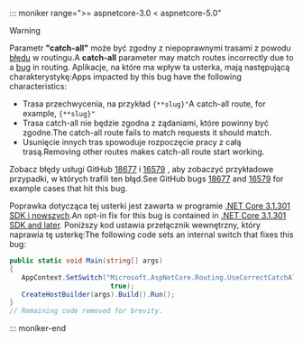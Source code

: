 ::: moniker range=">= aspnetcore-3.0 < aspnetcore-5.0"

> [!WARNING]
> <span data-ttu-id="890fa-101">Parametr **"catch-all"** może być zgodny z niepoprawnymi trasami z powodu [błędu](https://github.com/dotnet/aspnetcore/issues/18677) w routingu.</span><span class="sxs-lookup"><span data-stu-id="890fa-101">A **catch-all** parameter may match routes incorrectly due to a [bug](https://github.com/dotnet/aspnetcore/issues/18677) in routing.</span></span> <span data-ttu-id="890fa-102">Aplikacje, na które ma wpływ ta usterka, mają następującą charakterystykę:</span><span class="sxs-lookup"><span data-stu-id="890fa-102">Apps impacted by this bug have the following characteristics:</span></span>
>
> * <span data-ttu-id="890fa-103">Trasa przechwycenia, na przykład `{**slug}"`</span><span class="sxs-lookup"><span data-stu-id="890fa-103">A catch-all route, for example, `{**slug}"`</span></span>
> * <span data-ttu-id="890fa-104">Trasa catch-all nie będzie zgodna z żądaniami, które powinny być zgodne.</span><span class="sxs-lookup"><span data-stu-id="890fa-104">The catch-all route fails to match requests it should match.</span></span>
> * <span data-ttu-id="890fa-105">Usunięcie innych tras spowoduje rozpoczęcie pracy z całą trasą.</span><span class="sxs-lookup"><span data-stu-id="890fa-105">Removing other routes makes catch-all route start working.</span></span>
>
> <span data-ttu-id="890fa-106">Zobacz błędy usługi GitHub [18677](https://github.com/dotnet/aspnetcore/issues/18677) i [16579](https://github.com/dotnet/aspnetcore/issues/16579) , aby zobaczyć przykładowe przypadki, w których trafili ten błąd.</span><span class="sxs-lookup"><span data-stu-id="890fa-106">See GitHub bugs [18677](https://github.com/dotnet/aspnetcore/issues/18677) and [16579](https://github.com/dotnet/aspnetcore/issues/16579) for example cases that hit this bug.</span></span>
>
> <span data-ttu-id="890fa-107">Poprawka dotycząca tej usterki jest zawarta w programie [.NET Core 3.1.301 SDK i nowszych](https://dotnet.microsoft.com/download/dotnet-core/3.1).</span><span class="sxs-lookup"><span data-stu-id="890fa-107">An opt-in fix for this bug is contained in [.NET Core 3.1.301 SDK and later](https://dotnet.microsoft.com/download/dotnet-core/3.1).</span></span> <span data-ttu-id="890fa-108">Poniższy kod ustawia przełącznik wewnętrzny, który naprawia tę usterkę:</span><span class="sxs-lookup"><span data-stu-id="890fa-108">The following code sets an internal switch that fixes this bug:</span></span>
>
>```csharp
>public static void Main(string[] args)
>{
>    AppContext.SetSwitch("Microsoft.AspNetCore.Routing.UseCorrectCatchAllBehavior", 
>                          true);
>    CreateHostBuilder(args).Build().Run();
>}
>// Remaining code removed for brevity.
>```

::: moniker-end